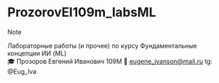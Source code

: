 # ProzorovEI109m_labsML

> [!NOTE]
> Лабораторные работы (и прочее) по курсу Фундаментальные концепции ИИ (ML)       
>🎓  Прозоров Евгений Иванович 109М
>📧 eugene_ivanson@mail.ru
>tg: @Eug_Iva

